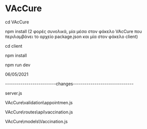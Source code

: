 # VAcCure

cd VAcCure

npm install (2 φορές συνολικά, μία μέσα στον φάκελο VAcCure που περιλαμβάνει το αρχείο package.json και μία στον φάκελο client)

cd client

npm install

npm run dev 







06/05/2021

--------------------------changes-------------------------------

server.js

VAcCure\validation\appointmen.js

VAcCure\routes\api\vaccination.js

VAcCure\models\Vaccination.js
